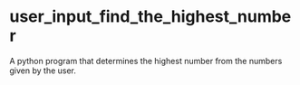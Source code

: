 # user_input_find_the_highest_number
A python program that determines the highest number from the numbers given by the user.
